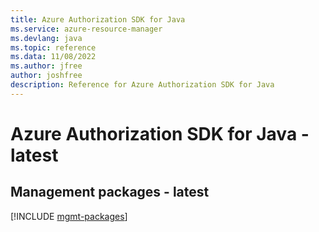 ```yaml
---
title: Azure Authorization SDK for Java
ms.service: azure-resource-manager
ms.devlang: java
ms.topic: reference
ms.data: 11/08/2022
ms.author: jfree
author: joshfree
description: Reference for Azure Authorization SDK for Java
---
```

# Azure Authorization SDK for Java - latest

## Management packages - latest
[!INCLUDE [mgmt-packages](authorization-mgmt-index.md)]
